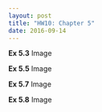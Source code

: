 ```yaml
---
layout: post
title: "HW10: Chapter 5"
date: 2016-09-14
---
```

<b>Ex 5.3</b>
Image

<b>Ex 5.5</b>
Image

<b>Ex 5.7</b>
Image

<b>Ex 5.8</b>
Image
